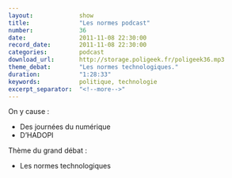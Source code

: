 ```yaml
---
layout:             show
title:              "Les normes podcast"
number:             36
date:               2011-11-08 22:30:00
record_date:        2011-11-08 22:30:00
categories:         podcast
download_url:       http://storage.poligeek.fr/poligeek36.mp3
theme_debat:        "Les normes technologiques."
duration:           "1:28:33"
keywords:           politique, technologie
excerpt_separator:  "<!--more-->"
---
```



On y cause :

- Des journées du numérique
- D’HADOPI

Thème du grand débat :

- Les normes technologiques
